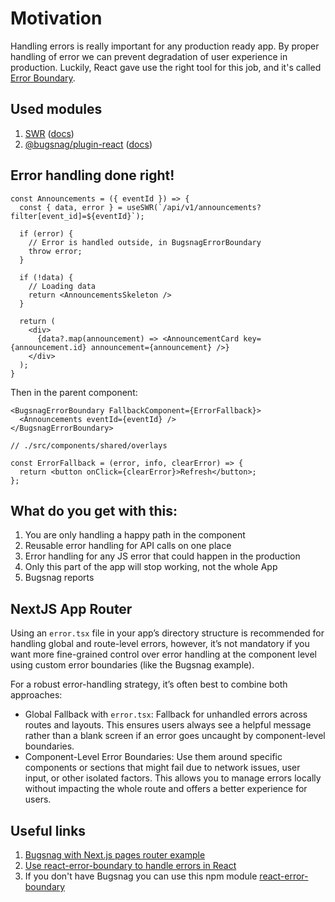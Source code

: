 # Motivation

Handling errors is really important for any production ready app. By proper handling of error we can prevent degradation of user experience in production.
Luckily,  React gave use the right tool for this job, and it's called [Error Boundary](https://react.dev/reference/react/Component#catching-rendering-errors-with-an-error-boundary).

## Used modules

1. [SWR](https://github.com/vercel/swr) ([docs](https://swr.vercel.app/))
2. [@bugsnag/plugin-react](https://github.com/bugsnag/bugsnag-js/tree/next/packages/plugin-react) ([docs](https://docs.bugsnag.com/platforms/javascript/react/))

## Error handling done right!

```tsx
const Announcements = ({ eventId }) => {
  const { data, error } = useSWR(`/api/v1/announcements?filter[event_id]=${eventId}`);

  if (error) {
    // Error is handled outside, in BugsnagErrorBoundary
    throw error;
  }

  if (!data) {
    // Loading data
    return <AnnouncementsSkeleton />
  }

  return (
    <div>
      {data?.map(announcement) => <AnnouncementCard key={announcement.id} announcement={announcement} />}
    </div>
  );
}
```

Then in the parent component:

```tsx
<BugsnagErrorBoundary FallbackComponent={ErrorFallback}>
  <Announcements eventId={eventId} />
</BugsnagErrorBoundary>
```

```tsx
// ./src/components/shared/overlays

const ErrorFallback = (error, info, clearError) => {
  return <button onClick={clearError}>Refresh</button>;
};
```

## What do you get with this:

1. You are only handling a happy path in the component
2. Reusable error handling for API calls on one place
3. Error handling for any JS error that could happen in the production
4. Only this part of the app will stop working, not the whole App
5. Bugsnag reports

## NextJS App Router

Using an `error.tsx` file in your app’s directory structure is recommended for handling global and route-level errors, however, it’s not mandatory if you want more fine-grained control over error handling at the component level using custom error boundaries (like the Bugsnag example).

For a robust error-handling strategy, it’s often best to combine both approaches:

* Global Fallback with `error.tsx`: Fallback for unhandled errors across routes and layouts. This ensures users always see a helpful message rather than a blank screen if an error goes uncaught by component-level boundaries.
* Component-Level Error Boundaries: Use them around specific components or sections that might fail due to network issues, user input, or other isolated factors. This allows you to manage errors locally without impacting the whole route and offers a better experience for users.

## Useful links

1. [Bugsnag with Next.js pages router example](https://github.com/bugsnag/bugsnag-js/tree/master/examples/js/nextjs)
2. [Use react-error-boundary to handle errors in React](https://kentcdodds.com/blog/use-react-error-boundary-to-handle-errors-in-react)
3. If you don't have Bugsnag you can use this npm module [react-error-boundary](https://www.npmjs.com/package/react-error-boundary)
